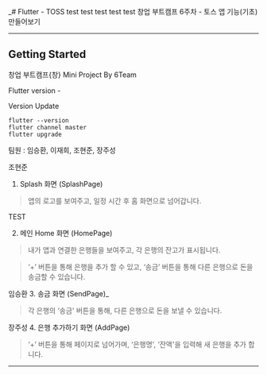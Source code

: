 _# Flutter - TOSS
test test test test test
창업 부트캠프 6주차 - 토스 앱 기능(기초) 만들어보기 

---

## Getting Started

창업 부트캠프{창} Mini Project By 6Team

Flutter version - 

Version Update
```
flutter --version
flutter channel master
flutter upgrade
```

팀원 : 임승환, 이재희, 조현준, 장주성

조현준
1. Splash 화면 (SplashPage)

> 앱의 로고를 보여주고, 일정 시간 후 홈 화면으로 넘어갑니다.

TEST

2. 메인 Home 화면 (HomePage)

> 내가 앱과 연결한 은행들을 보여주고, 각 은행의 잔고가 표시됩니다.

> ‘+’ 버튼을 통해 은행을 추가 할 수 있고, ‘송금’ 버튼을 통해 다른 은행으로 돈을 송금할 수 있습니다.
 
임승환
3. 송금 화면 (SendPage)_

> 각 은행의 ‘송금' 버튼을 통해, 다른 은행으로 돈을 보낼 수 있습니다.

장주성
4. 은행 추가하기 화면 (AddPage)

> ‘+’ 버튼을 통해 페이지로 넘어가며, ‘은행명', ‘잔액'을 입력해 새 은행을 추가 합니다.


---
